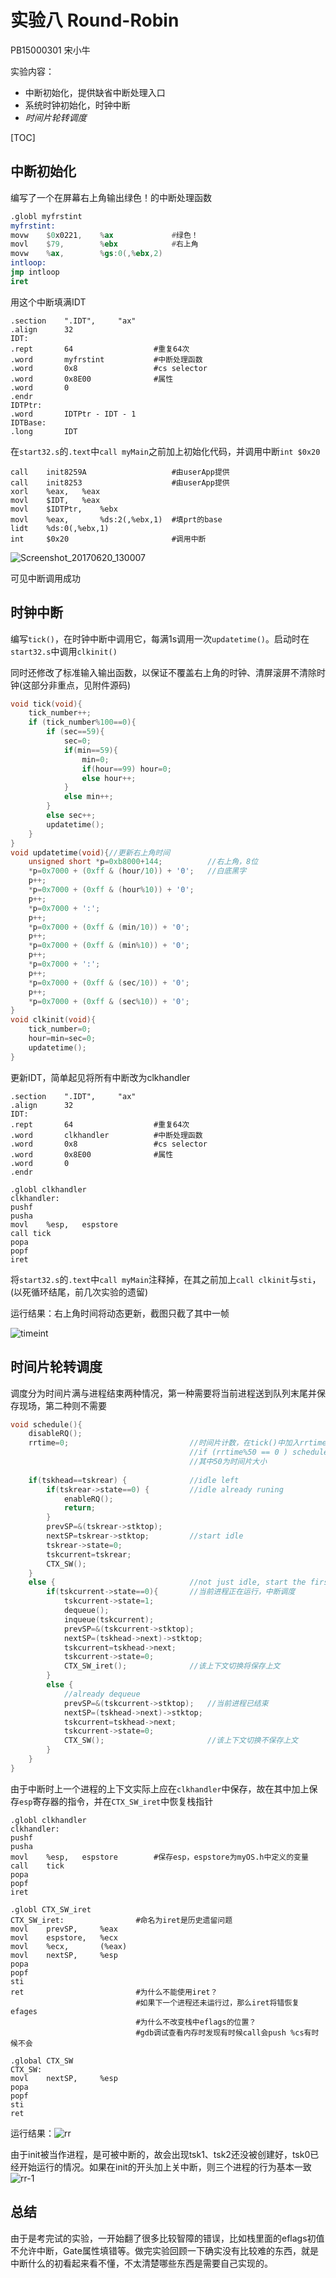 # 实验八 Round-Robin

PB15000301		宋小牛

实验内容：

- 中断初始化，提供缺省中断处理入口
- 系统时钟初始化，时钟中断
- *时间片轮转调度*

[TOC]

## 中断初始化

编写了一个在屏幕右上角输出绿色！的中断处理函数

```asm
.globl myfrstint
myfrstint:
movw    $0x0221,	%ax				#绿色！
movl    $79,    	%ebx			#右上角
movw    %ax,    	%gs:0(,%ebx,2)
intloop:
jmp intloop
iret
```

用这个中断填满IDT

```assembly
.section    ".IDT",     "ax"
.align      32
IDT:
.rept       64					#重复64次
.word       myfrstint			#中断处理函数
.word       0x8					#cs selector
.word       0x8E00				#属性
.word       0
.endr
IDTPtr:
.word       IDTPtr - IDT - 1
IDTBase:
.long       IDT
```

在`start32.s`的`.text`中`call myMain`之前加上初始化代码，并调用中断`int $0x20`

```assembly
call    init8259A					#由userApp提供
call    init8253					#由userApp提供
xorl    %eax,   %eax
movl    $IDT,   %eax
movl    $IDTPtr,    %ebx
movl    %eax,       %ds:2(,%ebx,1)	#填prt的base
lidt    %ds:0(,%ebx,1)
int		$0x20						#调用中断
```

![Screenshot_20170620_130007](Screenshot_20170620_130007.png)

可见中断调用成功

## 时钟中断

编写`tick()`，在时钟中断中调用它，每满1s调用一次`updatetime()`。启动时在`start32.s`中调用`clkinit()`

同时还修改了标准输入输出函数，以保证不覆盖右上角的时钟、清屏滚屏不清除时钟(这部分非重点，见附件源码)

```c++
void tick(void){
    tick_number++;
    if (tick_number%100==0){
        if (sec==59){
            sec=0;
            if(min==59){
                min=0;
                if(hour==99) hour=0;
                else hour++;
            }
            else min++;
        }
        else sec++;
        updatetime();
    }
} 
void updatetime(void){//更新右上角时间
    unsigned short *p=0xb8000+144;			//右上角，8位
    *p=0x7000 + (0xff & (hour/10)) + '0';	//白底黑字
    p++;
    *p=0x7000 + (0xff & (hour%10)) + '0';
    p++;
    *p=0x7000 + ':';
    p++;
    *p=0x7000 + (0xff & (min/10)) + '0';
    p++;
    *p=0x7000 + (0xff & (min%10)) + '0';
    p++;
    *p=0x7000 + ':';
    p++;
    *p=0x7000 + (0xff & (sec/10)) + '0';
    p++;
    *p=0x7000 + (0xff & (sec%10)) + '0';
}
void clkinit(void){
    tick_number=0;
    hour=min=sec=0;
    updatetime();
}
```

更新IDT，简单起见将所有中断改为clkhandler

```assembly
.section    ".IDT",     "ax"
.align      32
IDT:
.rept       64					#重复64次
.word       clkhandler			#中断处理函数
.word       0x8					#cs selector
.word       0x8E00				#属性
.word       0
.endr
```

```assembly
.globl clkhandler
clkhandler:
pushf
pusha
movl    %esp,   espstore
call tick
popa
popf
iret
```

将`start32.s`的`.text`中`call myMain`注释掉，在其之前加上`call clkinit`与`sti`，(以死循环结尾，前几次实验的遗留)

运行结果：右上角时间将动态更新，截图只截了其中一帧

![timeint](timeint.png)

## 时间片轮转调度

调度分为时间片满与进程结束两种情况，第一种需要将当前进程送到队列末尾并保存现场，第二种则不需要

```c++
void schedule(){
    disableRQ();
    rrtime=0;							//时间片计数，在tick()中加入rrtime++以及
  										//if (rrtime%50 == 0 ) schedule();
  										//其中50为时间片大小
  
    if(tskhead==tskrear) {              //idle left
        if(tskrear->state==0) {			//idle already runing
            enableRQ();
            return;   
        }
        prevSP=&(tskrear->stktop);
        nextSP=tskrear->stktop;         //start idle
        tskrear->state=0;
        tskcurrent=tskrear;
        CTX_SW();
    }
    else {                              //not just idle, start the first task
        if(tskcurrent->state==0){		//当前进程正在运行，中断调度
            tskcurrent->state=1;
            dequeue();
            inqueue(tskcurrent);
            prevSP=&(tskcurrent->stktop);
            nextSP=(tskhead->next)->stktop; 
            tskcurrent=tskhead->next;
            tskcurrent->state=0;
            CTX_SW_iret();				//该上下文切换将保存上文
        }
        else {
            //already dequeue
            prevSP=&(tskcurrent->stktop);	//当前进程已结束
            nextSP=(tskhead->next)->stktop; 
            tskcurrent=tskhead->next;
            tskcurrent->state=0;
            CTX_SW();						//该上下文切换不保存上文
        }
    }
}
```

由于中断时上一个进程的上下文实际上应在`clkhandler`中保存，故在其中加上保存`esp`寄存器的指令，并在`CTX_SW_iret`中恢复栈指针

```assembly
.globl clkhandler
clkhandler:
pushf
pusha
movl    %esp,   espstore		#保存esp，espstore为myOS.h中定义的变量
call 	tick
popa
popf
iret

.globl CTX_SW_iret
CTX_SW_iret:				#命名为iret是历史遗留问题
movl    prevSP,     %eax
movl    espstore,   %ecx
movl    %ecx,       (%eax)
movl    nextSP,     %esp
popa 
popf
sti
ret							#为什么不能使用iret？
							#如果下一个进程还未运行过，那么iret将错恢复efages
							#为什么不改变栈中eflags的位置？
							#gdb调试查看内存时发现有时候call会push %cs有时候不会

.global CTX_SW
CTX_SW: 
movl    nextSP,     %esp
popa 
popf
sti
ret
```

运行结果：![rr](rr.png)

由于init被当作进程，是可被中断的，故会出现tsk1、tsk2还没被创建好，tsk0已经开始运行的情况。如果在init的开头加上关中断，则三个进程的行为基本一致![rr-1](rr-1.png)

## 总结

由于是考完试的实验，一开始翻了很多比较智障的错误，比如栈里面的eflags初值不允许中断，Gate属性填错等。做完实验回顾一下确实没有比较难的东西，就是中断什么的初看起来看不懂，不太清楚哪些东西是需要自己实现的。